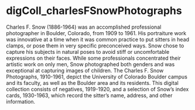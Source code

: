 # digColl_charlesFSnowPhotographs
Charles F. Snow (1886-1964) was an accomplished professional photographer in Boulder, Colorado, from 1909 to 1961. His portraiture work was innovative at a time when it was common practice to put sitters in head clamps, or pose them in very specific preconceived ways. Snow chose to capture his subjects in natural poses to avoid stiff or uncomfortable expressions on their faces. While some professionals concentrated their artistic work on only men, Snow photographed both genders and was exceptional at capturing images of children. The Charles F. Snow Photographs, 1910-1961, depict the University of Colorado Boulder campus and its faculty, as well as the Boulder area and its residents. This digital collection consists of negatives, 1919-1920, and a selection of Snow’s index cards, 1930-1963, which record the sitter’s name, address, and other information.
